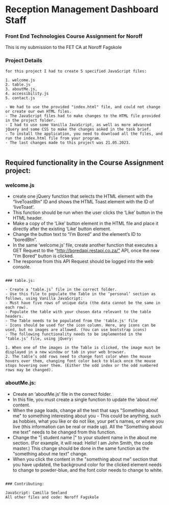 # Reception Management Dashboard Staff

### Front End Technologies Course Assignment for Noroff

This is my submission to the FET CA at Noroff Fagskole

### Project Details

```
for this project I had to create 5 specified JavaScript files:

1. welcome.js
2. table.js
3. aboutMe.js,
4. accessibility.js
5. contact.js

- We had to use the provided "index.html" file, and could not change or create our own HTML files.
- The JavaScript files had to make changes to the HTML file provided in the project folder.
- I had to use some Vanilla JavaScript, as well as more advanced jQuery and some CSS to make the changes asked in the task brief.
- To install the application, you need to download all the files, and run the index.html file from your program.
- The last changes made to this project was 21.05.2023.


```

## Required functionality in the Course Assignment project:

### welcome.js

- create one jQuery function that selects the HTML element with the “liveToastBtn” ID and shows the HTML Toast element with the ID of ‘liveToast’.
- This function should be run when the user clicks the ‘Like’ button in the HTML header.
- Make a copy of the ‘Like’ button element in the HTML file and place it directly after the existing ‘Like’ button element.
- Change the button text to “I’m Bored” and the element’s ID to “boredBtn”.
- In the same ‘welcome.js’ file, create another function that executes a GET Request to the “http://boredapi.restapi.co.za/” API, once the new "I’m Bored” button is clicked.
- The response from this API Request should be logged into the web console.

```

### table.js:

- Create a ‘table.js’ file in the correct folder.
- Use this file to populate the Table in the ‘personal’ section as follows, using Vanilla JavaScript:
- Must have five rows of unique data (the data cannot be the same in each row).
- Populate the table with your chosen data relevant to the table headers.
- The Table needs to be populated from the 'table.js' file
- Icons should be used for the icon column. Here, any icons can be used, but no images are allowed. (You can use bootstrap icons)
- The following functionality needs to be implemented in the ‘table.js’ file, using jQuery:

1. When one of the images in the Table is clicked, the image must be displayed in a new window or tab in your web browser.
2. The table’s odd rows need to change font color when the mouse hovers over them, changing font color back to black once the mouse stops hovering over them. (Either the odd index or the odd numbered rows may be changed).

```

### aboutMe.js:

- Create an ‘aboutMe.js’ file in the correct folder.
- In this file, you must create a single function to update the ‘about me’ content.
- When the page loads, change all the text that says "Something about me" to something interesting about you - This could be anything, such as hobbies, what you like or do not like, your pet's names, or where you live (this information can be real or made up). All the "Something about me text" needs to be changed from this function.
- Change the "| student name |" to your student name in the about me section. (For example, it will read: Hello! I am John Smith, the code master.) This change should be done in the same function as the "something about me text" change.
- When you click the content in the "something about me" section that you have updated, the background color for the clicked element needs to change to powder-blue, and the font color needs to change to white.

```

### Contributing:

JavaScript: Camilla Seeland
All other files and code: Noroff Fagskole
```
